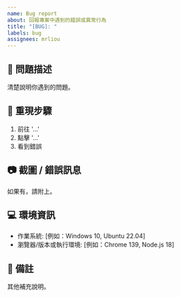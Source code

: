 ```yaml
---
name: Bug report
about: 回報專案中遇到的錯誤或異常行為
title: "[BUG]: "
labels: bug
assignees: mrliou
---
```


## 🐞 問題描述
清楚說明你遇到的問題。

## 🔄 重現步驟
1. 前往 '...'
2. 點擊 '...'
3. 看到錯誤

## 📷 截圖 / 錯誤訊息
如果有，請附上。

## 💻 環境資訊
- 作業系統: [例如：Windows 10, Ubuntu 22.04]
- 瀏覽器/版本或執行環境: [例如：Chrome 139, Node.js 18]

## 📝 備註
其他補充說明。
